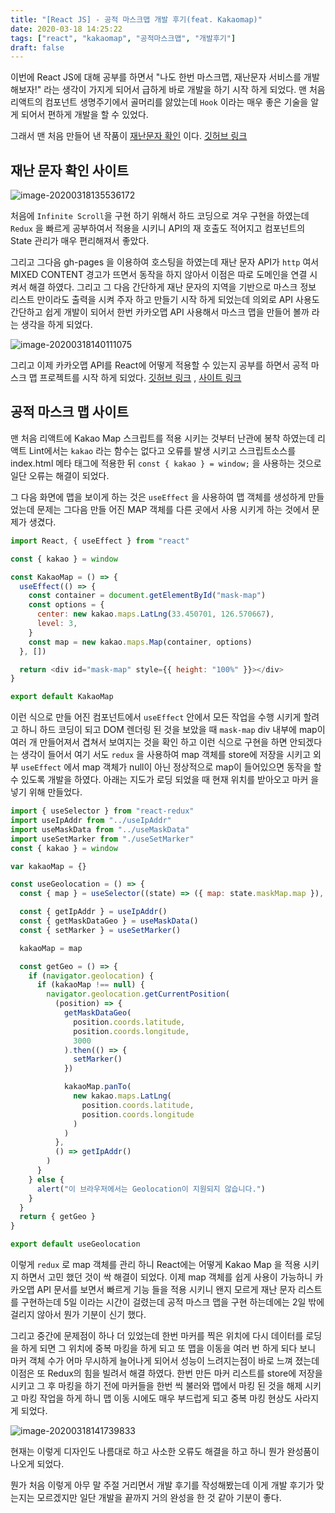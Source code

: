 ```yaml
---
title: "[React JS] - 공적 마스크맵 개발 후기(feat. Kakaomap)"
date: 2020-03-18 14:25:22
tags: ["react", "kakaomap", "공적마스크맵", "개발후기"]
draft: false
---
```


이번에 React JS에 대해 공부를 하면서 "나도 한번 마스크맵, 재난문자 서비스를 개발 해보자!" 라는 생각이 가지게 되어서 급하게 바로 개발을 하기 시작 하게 되었다. 맨 처음 리액트의 컴포넌트 생명주기에서 골머리를 앓았는데 `Hook` 이라는 매우 좋은 기술을 알게 되어서 편하게 개발을 할 수 있었다.

그래서 맨 처음 만들어 낸 작품이 [재난문자 확인](http://msg.devjs.cf/) 이다. [깃허브 링크](https://github.com/JaeSeoKim/disaster_message)

## 재난 문자 확인 사이트

![image-20200318135536172](image/React-JS-공적-마스크맵-개발-후기feat-Kakaomap/image-20200318135536172.png)

처음에 `Infinite Scroll`을 구현 하기 위해서 하드 코딩으로 겨우 구현을 하였는데 `Redux` 을 빠르게 공부하여서 적용을 시키니 API의 재 호출도 적어지고 컴포넌트의 State 관리가 매우 편리해져서 좋았다.

그리고 그다음 gh-pages 을 이용하여 호스팅을 하였는데 재난 문자 API가 `http` 여서 MIXED CONTENT 경고가 뜨면서 동작을 하지 않아서 이점은 따로 도메인을 연결 시켜서 해결 하였다. 그리고 그 다음 간단하게 재난 문자의 지역을 기반으로 마스크 정보 리스트 만이라도 출력을 시켜 주자 하고 만들기 시작 하게 되었는데 의외로 API 사용도 간단하고 쉽게 개발이 되어서 한번 카카오맵 API 사용해서 마스크 맵을 만들어 볼까 라는 생각을 하게 되었다.

![image-20200318140111075](image/React-JS-공적-마스크맵-개발-후기feat-Kakaomap/image-20200318140111075.png)

그리고 이제 카카오맵 API를 React에 어떻게 적용할 수 있는지 공부를 하면서 공적 마스크 맵 프로젝트를 시작 하게 되었다. [깃허브 링크](https://github.com/JaeSeoKim/mask-map) , [사이트 링크](https://map.devjs.cf/)

## 공적 마스크 맵 사이트

맨 처음 리액트에 Kakao Map 스크립트를 적용 시키는 것부터 난관에 봉착 하였는데 리액트 Lint에서는 `kakao` 라는 함수는 없다고 오류를 발생 시키고 스크립트소스를 index.html 메타 태그에 적용한 뒤 `const { kakao } = window;` 을 사용하는 것으로 일단 오류는 해결이 되었다.

그 다음 화면에 맵을 보이게 하는 것은 `useEffect` 을 사용하여 맵 객체를 생성하게 만들었는데 문제는 그다음 만들 어진 MAP 객체를 다른 곳에서 사용 시키게 하는 것에서 문제가 생겼다.

```js
import React, { useEffect } from "react"

const { kakao } = window

const KakaoMap = () => {
  useEffect(() => {
    const container = document.getElementById("mask-map")
    const options = {
      center: new kakao.maps.LatLng(33.450701, 126.570667),
      level: 3,
    }
    const map = new kakao.maps.Map(container, options)
  }, [])

  return <div id="mask-map" style={{ height: "100%" }}></div>
}

export default KakaoMap
```

이런 식으로 만들 어진 컴포넌트에서 `useEffect` 안에서 모든 작업을 수행 시키게 할려고 하니 하드 코딩이 되고 DOM 렌더링 된 것을 보았을 때 `mask-map` div 내부에 map이 여러 개 만들어져서 겹쳐서 보여지는 것을 확인 하고 이런 식으로 구현을 하면 안되겠다는 생각이 들어서 여기 서도 `redux` 을 사용하여 map 객체를 store에 저장을 시키고 외부 `useEffect` 에서 map 객체가 null이 아닌 정상적으로 map이 들어있으면 동작을 할 수 있도록 개발을 하였다. 아래는 지도가 로딩 되었을 때 현재 위치를 받아오고 마커 을 넣기 위해 만들었다.

```js
import { useSelector } from "react-redux"
import useIpAddr from "../useIpAddr"
import useMaskData from "../useMaskData"
import useSetMarker from "./useSetMarker"
const { kakao } = window

var kakaoMap = {}

const useGeolocation = () => {
  const { map } = useSelector((state) => ({ map: state.maskMap.map }), [])

  const { getIpAddr } = useIpAddr()
  const { getMaskDataGeo } = useMaskData()
  const { setMarker } = useSetMarker()

  kakaoMap = map

  const getGeo = () => {
    if (navigator.geolocation) {
      if (kakaoMap !== null) {
        navigator.geolocation.getCurrentPosition(
          (position) => {
            getMaskDataGeo(
              position.coords.latitude,
              position.coords.longitude,
              3000
            ).then(() => {
              setMarker()
            })

            kakaoMap.panTo(
              new kakao.maps.LatLng(
                position.coords.latitude,
                position.coords.longitude
              )
            )
          },
          () => getIpAddr()
        )
      }
    } else {
      alert("이 브라우저에서는 Geolocation이 지원되지 않습니다.")
    }
  }
  return { getGeo }
}

export default useGeolocation
```

이렇게 `redux` 로 map 객체를 관리 하니 React에는 어떻게 Kakao Map 을 적용 시키지 하면서 고민 했던 것이 싹 해결이 되었다. 이제 map 객체를 쉽게 사용이 가능하니 카카오맵 API 문서를 보면서 빠르게 기능 들을 적용 시키니 왠지 모르게 재난 문자 리스트를 구현하는데 5일 이라는 시간이 걸렸는데 공적 마스크 맵을 구현 하는데에는 2일 밖에 걸리지 않아서 뭔가 기분이 신기 했다.

그리고 중간에 문제점이 하나 더 있었는데 한번 마커를 찍은 위치에 다시 데이터를 로딩을 하게 되면 그 위치에 중복 마킹을 하게 되고 또 맵을 이동을 여러 번 하게 되다 보니 마커 객체 수가 어마 무시하게 늘어나게 되어서 성능이 느려지는점이 바로 느껴 졌는데 이점은 또 Redux의 힘을 빌려서 해결 하였다. 한번 만든 마커 리스트를 store에 저장을 시키고 그 후 마킹을 하기 전에 마커들을 한번 씩 불러와 맵에서 마킹 된 것을 해제 시키고 마킹 작업을 하게 하니 맵 이동 시에도 매우 부드럽게 되고 중복 마킹 현상도 사라지게 되었다.

![image-20200318141739833](image/React-JS-공적-마스크맵-개발-후기feat-Kakaomap/image-20200318141739833.png)

현재는 이렇게 디자인도 나름대로 하고 사소한 오류도 해결을 하고 하니 뭔가 완성품이 나오게 되었다.

뭔가 처음 이렇게 아무 말 주절 거리면서 개발 후기를 작성해봤는데 이게 개발 후기가 맞는지는 모르겠지만 일단 개발을 끝까지 거의 완성을 한 것 같아 기분이 좋다.
